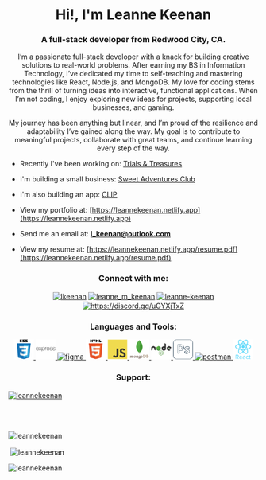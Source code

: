 <h1 align="center">Hi!, I'm Leanne Keenan</h1>
<h3 align="center">A full-stack developer from Redwood City, CA.</h3>


<p align="center">
I’m a passionate full-stack developer with a knack for building creative solutions to real-world problems. After earning my BS in Information Technology, I’ve dedicated my time to self-teaching and mastering technologies like React, Node.js, and MongoDB. My love for coding stems from the thrill of turning ideas into interactive, functional applications. When I’m not coding, I enjoy exploring new ideas for projects, supporting local businesses, and gaming.
</p>
<p align="center">
My journey has been anything but linear, and I’m proud of the resilience and adaptability I’ve gained along the way. My goal is to contribute to meaningful projects, collaborate with great teams, and continue learning every step of the way.
</p>

- Recently I've been working on: [Trials & Treasures](https://trialsandtreasures.netlify.app/)

- I'm building a small business: [Sweet Adventures Club](https://sweetadventuresclub.netlify.app)

- I'm also building an app: [CLIP](https://clipapp.netlify.app)

- View my portfolio at: [https://leannekeenan.netlify.app](https://leannekeenan.netlify.app)

- Send me an email at: **l_keenan@outlook.com**

- View my resume at: [https://leannekeenan.netlify.app/resume.pdf](https://leannekeenan.netlify.app/resume.pdf)

<h3 align="center">Connect with me:</h3>
<p align="center">
<a href="https://codepen.io/lkeenan" target="blank"><img align="center" src="https://raw.githubusercontent.com/rahuldkjain/github-profile-readme-generator/master/src/images/icons/Social/codepen.svg" alt="lkeenan" height="30" width="40" /></a>
<a href="https://twitter.com/leanne_m_keenan" target="blank"><img align="center" src="https://raw.githubusercontent.com/rahuldkjain/github-profile-readme-generator/master/src/images/icons/Social/twitter.svg" alt="leanne_m_keenan" height="30" width="40" /></a>
<a href="https://linkedin.com/in/leanne-keenan" target="blank"><img align="center" src="https://raw.githubusercontent.com/rahuldkjain/github-profile-readme-generator/master/src/images/icons/Social/linked-in-alt.svg" alt="leanne-keenan" height="30" width="40" /></a>
<a href="https://discord.gg/https://discord.gg/uGYXjTxZ" target="blank"><img align="center" src="https://raw.githubusercontent.com/rahuldkjain/github-profile-readme-generator/master/src/images/icons/Social/discord.svg" alt="https://discord.gg/uGYXjTxZ" height="30" width="40" /></a>
</p>

<h3 align="center">Languages and Tools:</h3>
<p align="center"> <a href="https://www.w3schools.com/css/" target="_blank" rel="noreferrer"> <img src="https://raw.githubusercontent.com/devicons/devicon/master/icons/css3/css3-original-wordmark.svg" alt="css3" width="40" height="40"/> </a> <a href="https://expressjs.com" target="_blank" rel="noreferrer"> <img src="https://raw.githubusercontent.com/devicons/devicon/master/icons/express/express-original-wordmark.svg" alt="express" width="40" height="40"/> </a> <a href="https://www.figma.com/" target="_blank" rel="noreferrer"> <img src="https://www.vectorlogo.zone/logos/figma/figma-icon.svg" alt="figma" width="40" height="40"/> </a> <a href="https://www.w3.org/html/" target="_blank" rel="noreferrer"> <img src="https://raw.githubusercontent.com/devicons/devicon/master/icons/html5/html5-original-wordmark.svg" alt="html5" width="40" height="40"/> </a> <a href="https://developer.mozilla.org/en-US/docs/Web/JavaScript" target="_blank" rel="noreferrer"> <img src="https://raw.githubusercontent.com/devicons/devicon/master/icons/javascript/javascript-original.svg" alt="javascript" width="40" height="40"/> </a> <a href="https://www.mongodb.com/" target="_blank" rel="noreferrer"> <img src="https://raw.githubusercontent.com/devicons/devicon/master/icons/mongodb/mongodb-original-wordmark.svg" alt="mongodb" width="40" height="40"/> </a> <a href="https://nodejs.org" target="_blank" rel="noreferrer"> <img src="https://raw.githubusercontent.com/devicons/devicon/master/icons/nodejs/nodejs-original-wordmark.svg" alt="nodejs" width="40" height="40"/> </a> <a href="https://www.photoshop.com/en" target="_blank" rel="noreferrer"> <img src="https://raw.githubusercontent.com/devicons/devicon/master/icons/photoshop/photoshop-line.svg" alt="photoshop" width="40" height="40"/> </a> <a href="https://postman.com" target="_blank" rel="noreferrer"> <img src="https://www.vectorlogo.zone/logos/getpostman/getpostman-icon.svg" alt="postman" width="40" height="40"/> </a> <a href="https://reactjs.org/" target="_blank" rel="noreferrer"> <img src="https://raw.githubusercontent.com/devicons/devicon/master/icons/react/react-original-wordmark.svg" alt="react" width="40" height="40"/> </a> </p>

<h3 align="center">Support:</h3>
<p>
  <a href="https://www.buymeacoffee.com/leannekeenan"> 
    <img align="center" src="https://cdn.buymeacoffee.com/buttons/v2/default-yellow.png" height="50" width="210" alt="leannekeenan" />
  </a>
</p><br><br>

<p><img align="center" src="https://github-readme-stats.vercel.app/api/top-langs?username=leannekeenan&show_icons=true&locale=en&layout=compact" alt="leannekeenan" /></p>

<p>&nbsp;<img align="center" src="https://github-readme-stats.vercel.app/api?username=leannekeenan&show_icons=true&locale=en" alt="leannekeenan" /></p>

<p><img align="center" src="https://github-readme-streak-stats.herokuapp.com/?user=leannekeenan&" alt="leannekeenan" /></p>
